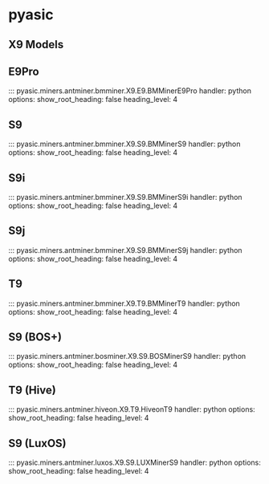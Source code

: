 # pyasic
## X9 Models

## E9Pro
::: pyasic.miners.antminer.bmminer.X9.E9.BMMinerE9Pro
    handler: python
    options:
        show_root_heading: false
        heading_level: 4

## S9
::: pyasic.miners.antminer.bmminer.X9.S9.BMMinerS9
    handler: python
    options:
        show_root_heading: false
        heading_level: 4

## S9i
::: pyasic.miners.antminer.bmminer.X9.S9.BMMinerS9i
    handler: python
    options:
        show_root_heading: false
        heading_level: 4

## S9j
::: pyasic.miners.antminer.bmminer.X9.S9.BMMinerS9j
    handler: python
    options:
        show_root_heading: false
        heading_level: 4

## T9
::: pyasic.miners.antminer.bmminer.X9.T9.BMMinerT9
    handler: python
    options:
        show_root_heading: false
        heading_level: 4

## S9 (BOS+)
::: pyasic.miners.antminer.bosminer.X9.S9.BOSMinerS9
    handler: python
    options:
        show_root_heading: false
        heading_level: 4

## T9 (Hive)
::: pyasic.miners.antminer.hiveon.X9.T9.HiveonT9
    handler: python
    options:
        show_root_heading: false
        heading_level: 4

## S9 (LuxOS)
::: pyasic.miners.antminer.luxos.X9.S9.LUXMinerS9
    handler: python
    options:
        show_root_heading: false
        heading_level: 4

